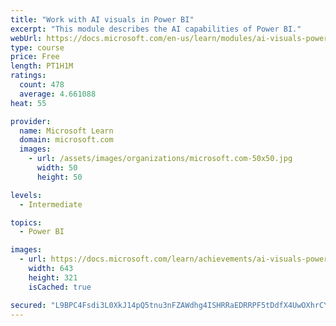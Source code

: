 ```yaml
---
title: "Work with AI visuals in Power BI"
excerpt: "This module describes the AI capabilities of Power BI."
webUrl: https://docs.microsoft.com/en-us/learn/modules/ai-visuals-power-bi/
type: course
price: Free
length: PT1H1M
ratings:
  count: 478
  average: 4.661088
heat: 55

provider:
  name: Microsoft Learn
  domain: microsoft.com
  images:
    - url: /assets/images/organizations/microsoft.com-50x50.jpg
      width: 50
      height: 50

levels:
  - Intermediate

topics:
  - Power BI

images:
  - url: https://docs.microsoft.com/learn/achievements/ai-visuals-power-bi-social.png
    width: 643
    height: 321
    isCached: true

secured: "L9BPC4Fsdi3L0XkJ14pQ5tnu3nFZAWdhg4ISHRRaEDRRPF5tDdfX4UwOXhrCYFKsDvx374JGPFIQr1UkLk5jeYCOeGpA4uNbTwXh/sqoMAILVLOKDjUxvzmohfmEIG7bku+Hu707S1byJn7nAM82BNA3cFxcfST6i+SfmbX8RbLqRuorqurNlhGDH1Z6g1IcMouZBo6pcDBFTCxr6NmkR9itnjwsyhbxlUP8lBTyKGHYyYHSVzfWlT0hJx/sJJOp4kiuSFDQcl9tBI2RpDeg9d9E375wM62yknqapMUnyWSinA+0f3Cm+PzfAp7pi/BzX3Ovi94s2gBG2L0xPxBHW4QRiwSp7989pQ6ESwWhCfk2OIu1gwpRIJBjkDncb8b5p7+zUI4qnMIpw2ip5yFwcFBeKeSTQ4ZRhfNd3UQYxz0=;G7tBNFmbVS6AdJojc1u2xA=="
---
```


